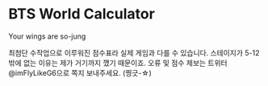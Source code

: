 # BTS World Calculator

Your wings are so-jung

최첨단 수작업으로 이루워진 점수표라 실제 게임과 다를 수 있습니다.
스테이지가 5-12밖에 없는 이유는 제가 거기까지 깼기 때문이죠.
오류 및 점수 제보는 트위터 @imFlyLikeG6으로 쪽지 보내주세요. (찡긋-☆)
